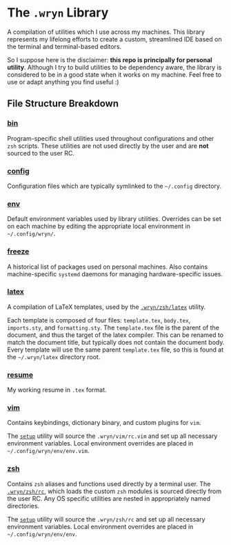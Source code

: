 # The `.wryn` Library

A compilation of utilities which I use across my machines.
This library represents my lifelong efforts to create a custom, streamlined IDE based on the terminal and terminal-based editors.

So I suppose here is the disclaimer: **this repo is principally for personal utility**.
Although I try to build utilities to be dependency aware, the library is considered to be in a good state when it works on my machine.
Feel free to use or adapt anything you find useful :)

## File Structure Breakdown
### [bin](./bin)
Program-specific shell utilities used throughout configurations and other `zsh` scripts.
These utilities are not used directly by the user and are **not** sourced to the user RC.

### [config](./config)
Configuration files which are typically symlinked to the `~/.config` directory.

### [env](./env)
Default environment variables used by library utilities.
Overrides can be set on each machine by editing the appropriate local environment in `~/.config/wryn/`.

### [freeze](./freeze)
A historical list of packages used on personal machines.
Also contains machine-specific `systemd` daemons for managing hardware-specific issues.

### [latex](./latex)
A compilation of LaTeX templates, used by the [`.wryn/zsh/latex`](./zsh/latex) utility.

Each template is composed of four files: `template.tex`, `body.tex`, `imports.sty`, and `formatting.sty`.
The `template.tex` file is the parent of the document, and thus the target of the latex compiler.
This can be renamed to match the document title, but typically does not contain the document body.
Every template will use the same parent `template.tex` file, so this is found at the `~/.wryn/latex` directory root.

### [resume](./resume)
My working resume in `.tex` format.

### [vim](./vim)
Contains keybindings, dictionary binary, and custom plugins for `vim`.

The [`setup`](./setup) utility will source the `.wryn/vim/rc.vim` and set up all necessary environment variables.
Local environment overrides are placed in `~/.config/wryn/env/env.vim`.

### [zsh](./zsh)
Contains `zsh` aliases and functions used directly by a terminal user.
The [`.wryn/zsh/rc`](./zsh/rc), which loads the custom `zsh` modules is sourced directly from the user RC.
Any OS specific utilities are nested in appropriately named directories.

The [`setup`](./setup) utility will source the `.wryn/zsh/rc` and set up all necessary environment variables.
Local environment overrides are placed in `~/.config/wryn/env/env`.
